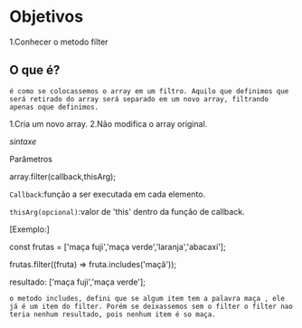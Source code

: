 # Objetivos

1.Conhecer o metodo filter

## O que é?

`é como se colocassemos o array em um filtro. Aquilo que definimos que será retirado do array será separado em um novo array, filtrando apenas oque definimos.`

1.Cria um novo array.
2.Não modifica o array original.

*sintaxe*

Parâmetros

array.filter(callback,thisArg);

`Callback`:função a ser executada em cada elemento.

`thisArg(opcional)`:valor de 'this' dentro da função de callback.


[Exemplo:] 

const frutas = ['maça fuji','maça verde','laranja','abacaxi'];

frutas.filter((fruta) => fruta.includes('maçã')); 

resultado: ['maça fuji','maça verde'];

`o metodo includes, defini que se algum item tem a palavra maça , ele já é um item do filter. Porém se deixassemos sem o filter o filter nao teria nenhum resultado, pois nenhum item é so maça.`



